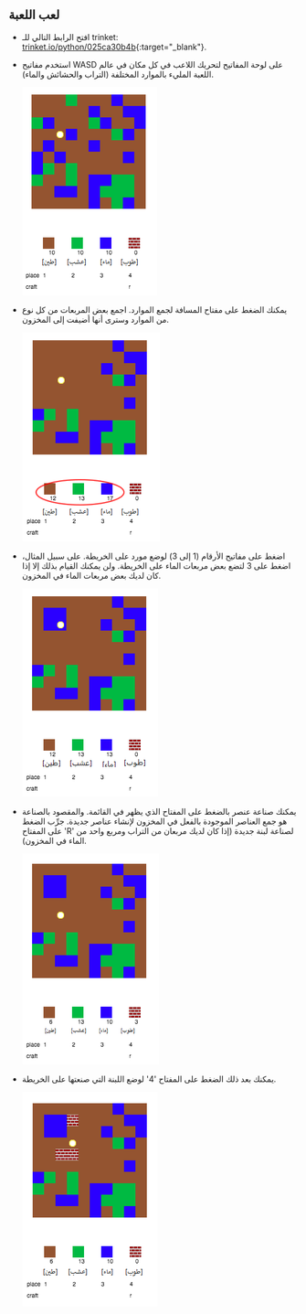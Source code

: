 ## لعب اللعبة

+ افتح الرابط التالي للـ trinket: [trinket.io/python/025ca30b4b](http://trinket.io/python/025ca30b4b){:target="_blank"}.

+ استخدم مفاتيح WASD على لوحة المفاتيح لتحريك اللاعب في كل مكان في عالم اللعبة المليء بالموارد المختلفة (التراب والحشائش والماء).
    
    ![screenshot](images/craft-move.png)

+ يمكنك الضغط على مفتاح المسافة لجمع الموارد. اجمع بعض المربعات من كل نوع من الموارد وسترى أنها أضيفت إلى المخزون.
    
    ![screenshot](images/craft-pickup.png)

+ اضغط على مفاتيح الأرقام (1 إلى 3) لوضع مورد على الخريطة. على سبيل المثال، اضغط على 3 لتضع بعض مربعات الماء على الخريطة. ولن يمكنك القيام بذلك إلا إذا كان لديك بعض مربعات الماء في المخزون.
    
    ![screenshot](images/craft-place-water.png)

+ يمكنك صناعة عنصر بالضغط على المفتاح الذي يظهر في القائمة. والمقصود بالصناعة هو جمع العناصر الموجودة بالفعل في المخزون لإنشاء عناصر جديدة. جرِّب الضغط على المفتاح 'R' لصناعة لبنة جديدة (إذا كان لديك مربعان من التراب ومربع واحد من الماء في المخزون).
    
    ![screenshot](images/craft-craft-brick.png)

+ يمكنك بعد ذلك الضغط على المفتاح '4' لوضع اللبنة التي صنعتها على الخريطة.
    
    ![screenshot](images/craft-place-brick.png)